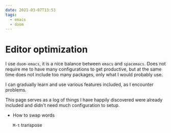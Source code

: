 ```yaml
---
date: 2021-03-07T13:53
tags: 
  - emacs
  - doom
---
```


# Editor optimization

I use `doom-emacs`, it is a nice balance between `emacs` and `spacemacs`. Does not require me to have many configurations to get productive, but at the same time does not include too many packages, only what I would probably use.

I can gradually learn and use various features included, as I encounter problems.

This page serves as a log of things I have happily discovered were already included and didn't need much configuration to setup.

- How to swap words
  
  `M-t` transpose
